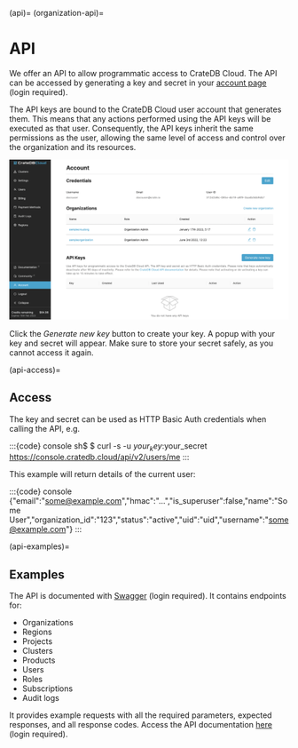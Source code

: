 (api)=
(organization-api)=
# API

We offer an API to allow programmatic access to CrateDB Cloud. The API can
be accessed by generating a key and secret in your
[account page](https://console.cratedb.cloud/account/settings) (login required).

The API keys are bound to the CrateDB Cloud user account that generates them. 
This means that any actions performed using the API keys will be executed as
that user. Consequently, the API keys inherit the same permissions as the user,
allowing the same level of access and control over the organization and its
resources.

![Cloud Console New Api Key](../_assets/img/create-api-key.png)

Click the *Generate new key* button to create your key. A popup with
your key and secret will appear. Make sure to store your secret safely,
as you cannot access it again.

(api-access)=
## Access

The key and secret can be used as HTTP Basic Auth credentials when
calling the API, e.g.

:::{code} console
sh$ $ curl -s -u $your_key:$your_secret https://console.cratedb.cloud/api/v2/users/me
:::

This example will return details of the current user:

:::{code} console
{"email":"some@example.com","hmac":"...","is_superuser":false,"name":"Some User","organization_id":"123","status":"active","uid":"uid","username":"some@example.com"}
:::

(api-examples)=
## Examples

The API is documented with
[Swagger](https://console.cratedb.cloud/api/docs) (login required). It
contains endpoints for:

-   Organizations
-   Regions
-   Projects
-   Clusters
-   Products
-   Users
-   Roles
-   Subscriptions
-   Audit logs

It provides example requests with all the required parameters, expected
responses, and all response codes. Access the API documentation
[here](https://console.cratedb.cloud/api/docs) (login required).